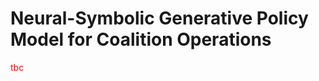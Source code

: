 # Neural-Symbolic Generative Policy Model for Coalition Operations

<span style="color:red">tbc</span>